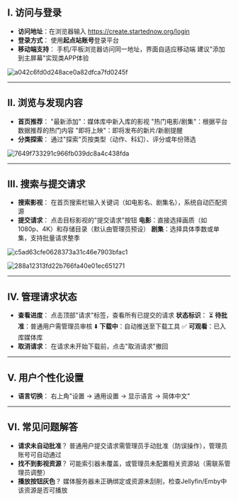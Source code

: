## Ⅰ. 访问与登录

- **访问地址**：在浏览器输入 https://create.startednow.org/login
- **登录方式**： 使用**起点站账号**登录平台
- **移动端支持**： 手机/平板浏览器访问同一地址，界面自适应移动端 建议"添加到主屏幕"实现类APP体验

![a042c6fd0d248ace0a82dfca7fd0245f](/assets/2_how_to_use/movie_request/a042c6fd0d248ace0a82dfca7fd0245f.png)

------

## Ⅱ. 浏览与发现内容

- **首页推荐**： "最新添加"：媒体库中新入库的影视 "热门电影/剧集"：根据平台数据推荐的热门内容 "即将上映"：即将发布的新片/新剧提醒
- **分类探索**： 通过"探索"页按类型（动作、科幻）、评分或年份筛选

![7649f733291c966fb039dc8a4c438fda](/assets/2_how_to_use/movie_request/7649f733291c966fb039dc8a4c438fda.png)

------

## Ⅲ. 搜索与提交请求

- **搜索影视**： 在首页搜索栏输入关键词（如电影名、剧集名），系统自动匹配资源
- **提交请求**： 点击目标影视的"提交请求"按钮 **电影**：直接选择画质（如1080p、4K）和存储目录（默认由管理员预设） **剧集**：选择具体季数或单集，支持批量请求整季

![c5ad63cfe0628373a31c46e7903bfac1](/assets/2_how_to_use/movie_request/c5ad63cfe0628373a31c46e7903bfac1.png)

![288a12313fd22b766fa40e01ec651271](/assets/2_how_to_use/movie_request/288a12313fd22b766fa40e01ec651271.png)

------

## Ⅳ. 管理请求状态

- **查看进度**： 点击顶部"请求"标签，查看所有已提交的请求 **状态标识**： ⏳ **待批准**：普通用户需管理员审核 ⬇️ **下载中**：自动推送至下载工具 ✅ **可观看**：已入库媒体库
- **取消请求**： 在请求未开始下载前，点击"取消请求"撤回

------

## Ⅴ. 用户个性化设置

- **语言切换**： 右上角"设置 → 通用设置 → 显示语言 → 简体中文"

------

## Ⅵ. 常见问题解答

- **请求未自动批准**？ 普通用户提交请求需管理员手动批准（防误操作），管理员账号可自动通过
- **找不到影视资源**？ 可能索引器未覆盖，或管理员未配置相关资源站（需联系管理员调整）
- **播放按钮灰色**？ 媒体服务器未正确绑定或资源未刮削，检查Jellyfin/Emby中该资源是否可播放